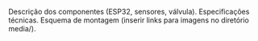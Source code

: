 Descrição dos componentes (ESP32, sensores, válvula).
Especificações técnicas.
Esquema de montagem (inserir links para imagens no diretório media/).

